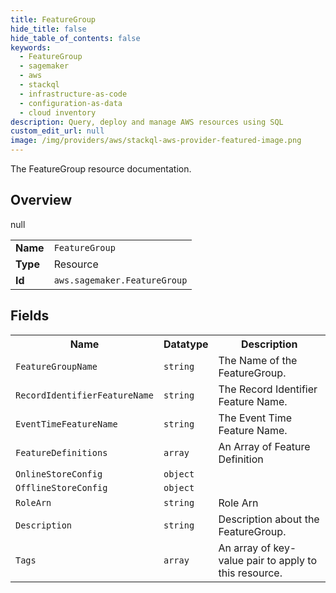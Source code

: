 ```yaml
---
title: FeatureGroup
hide_title: false
hide_table_of_contents: false
keywords:
  - FeatureGroup
  - sagemaker
  - aws
  - stackql
  - infrastructure-as-code
  - configuration-as-data
  - cloud inventory
description: Query, deploy and manage AWS resources using SQL
custom_edit_url: null
image: /img/providers/aws/stackql-aws-provider-featured-image.png
---
```

The FeatureGroup resource documentation.

## Overview
<table><tbody>
<tr><td><b>Name</b></td><td><code>FeatureGroup</code></td></tr>
<tr><td><b>Type</b></td><td>Resource</td></tr>
null
<tr><td><b>Id</b></td><td><code>aws.sagemaker.FeatureGroup</code></td></tr>
</tbody></table>

## Fields
<table><tbody>
<tr><th>Name</th><th>Datatype</th><th>Description</th></tr>
<tr><td><code>FeatureGroupName</code></td><td><code>string</code></td><td>The Name of the FeatureGroup.</td></tr><tr><td><code>RecordIdentifierFeatureName</code></td><td><code>string</code></td><td>The Record Identifier Feature Name.</td></tr><tr><td><code>EventTimeFeatureName</code></td><td><code>string</code></td><td>The Event Time Feature Name.</td></tr><tr><td><code>FeatureDefinitions</code></td><td><code>array</code></td><td>An Array of Feature Definition</td></tr><tr><td><code>OnlineStoreConfig</code></td><td><code>object</code></td><td></td></tr><tr><td><code>OfflineStoreConfig</code></td><td><code>object</code></td><td></td></tr><tr><td><code>RoleArn</code></td><td><code>string</code></td><td>Role Arn</td></tr><tr><td><code>Description</code></td><td><code>string</code></td><td>Description about the FeatureGroup.</td></tr><tr><td><code>Tags</code></td><td><code>array</code></td><td>An array of key-value pair to apply to this resource.</td></tr>
</tbody></table>